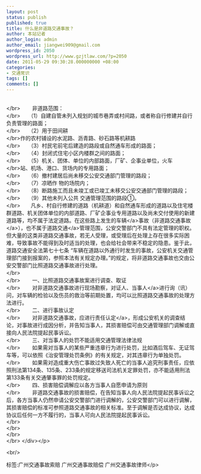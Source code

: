 ```yaml
---
layout: post
status: publish
published: true
title: 什么是非道路交通事故？
author: 本站记者
author_login: admin
author_email: jiangwei909@gmail.com
wordpress_id: 2050
wordpress_url: http://www.gzjtlaw.com/?p=2050
date: 2011-05-29 09:30:28.000000000 +08:00
categories:
- 交通常识
tags: []
comments: []
---
```

<p><br><&#47;br> 　　非道路范围：<br><&#47;br>　　（1）自建自管未列入规划的城市巷弄或村间路，或者称自行修建并自行负责管理的路面；<br><&#47;br>　　（2）用于田间耕<br><&#47;br>作的农村铺设的水泥路、沥青路、砂石路等机耕路<br><&#47;br>　　（3）村民宅前宅后建造的路段或自然通车形成的路面；<br><&#47;br>　　（4）封闭式住宅小区内楼群之间的路面；<br><&#47;br>　　（5）机关、团体、单位的内部路面，厂矿、企事业单位，火车<br><&#47;br>站、机场、港口、货场内的专用路面；<br><&#47;br>　　（6）撤村建居后尚未移交公安交通部门管理的路段；<br><&#47;br>　　（7）凉晒作 物的场院内；<br><&#47;br>　　（8）断路施工而且未竣工或已竣工未移交公安交通部门管理的路段；<br><&#47;br>　　（9）其他未列入公共 交通管理范围的路段①。<br><&#47;br>　　凡乡、村自行修建的道路（机耕道）和自然通车形成的道路以及住宅楼群道路、机关团体单位的内部道路、厂矿企事业专用道路以及尚未交付使用的新建道路等，均不属于法定道路。在这些路上发生的<a>车辆<&#47;a>事故（非道路<a>交通事故<&#47;a>），也不属于<a>道路交通<&#47;a>管理范围，公安交警部门不具有法定管理的职权。但大量的这类非道路交通事故，若无人受理，或受理后在处理上存在很多实际困难，导致事故不能得到及时适当的处理，也会给社会带来不稳定的隐患。鉴于此，道路交通安全法第七十七条 &ldquo;车辆在道路以外通行时发生的事故，公安机关交通管理部门接到报案的，参照本法有关规定办理。&rdquo;的规定，将非道路交通事故也交由公安交警部门比照道路交通事故进行处理。 <br><&#47;br>　　 <br><&#47;br>　　 一、比照道路交通事故案进行调查、取证 <br><&#47;br>　　 对非道路交通事故进行现场勘察，对证人、<a>当事人<&#47;a>进行询（讯）问，对车辆的检验以及伤员的救治等前期处置，均可以比照道路交通事故的处理方法进行。 <br><&#47;br>　　 二、进行事故认定 <br><&#47;br>　　 对非道路交通事故，应进行<a>责任认定<&#47;a>，形成公安机关的调查结论，对事故进行成因分析，并告知当事人，其损害赔偿可由交通管理部门调解或直接向人民法院提起民事诉讼。 <br><&#47;br>　　 三、对当事人的处罚不能适用交通管理法律法规 　　 <br><&#47;br>　　 如果需对当事人的某些严重违章行为进行处罚，比如酒后驾车、无证驾车等，可以依照《治安管理处罚条例》的有关规定，对其违章行为单独处罚。 <br><&#47;br>　　 如果需对造成重大伤亡事故过失致人死亡的当事人追究刑事责任，应依照刑法第134条、135条、233条的规定移送司法机关定罪处罚，亦不能适用刑法第133条有关交通肇事罪的处罚规定。 <br><&#47;br>　　 四、损害赔偿调解应以各方当事人自愿申请为原则 <br><&#47;br>　　 非道路交通事故的损害赔偿，在告知当事人向人民法院提起民事诉讼之后，各方当事人仍然申请公安交警部门进行调解的，公安交警部门可以进行调解，其损害赔偿的标准可参照道路交通事故的相关标准。至于调解是否达成协议，达成协议后任何一方不履行的，当事人可向人民法院提起民事诉讼。 <br><&#47;br><br><&#47;br><br><&#47;br><br><&#47;br> <&#47;div><&#47;p><br&#47;><p>标签:广州交通事故索赔 广州交通事故赔偿 广州交通事故律师<&#47;p>
